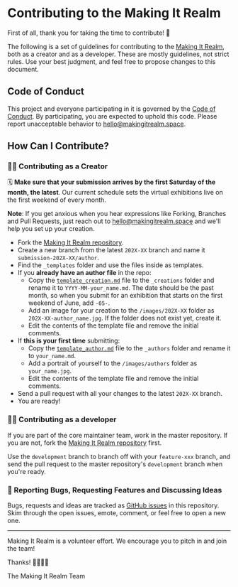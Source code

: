 # Contributing to the Making It Realm

First of all, thank you for taking the time to contribute! 🤗

The following is a set of guidelines for contributing to the [Making It Realm](https://www.makingitrealm.space/), both as a creator and as a developer. These are mostly guidelines, not strict rules. Use your best judgment, and feel free to propose changes to this document.

## Code of Conduct

This project and everyone participating in it is governed by the [Code of Conduct](https://www.makingitrealm.space/code-of-conduct.html). By participating, you are expected to uphold this code. Please report unacceptable behavior to [hello@makingitrealm.space](mailto:hello@makingitrealm.space).

## How Can I Contribute?

### 👩‍🎨 Contributing as a Creator 

🗓 **Make sure that your submission arrives by the first Saturday of the month, the latest**. Our current schedule sets the virtual exhibitions live on the first weekend of every month. 

**Note**: If you get anxious when you hear expressions like Forking, Branches and Pull Requests, just reach out to [hello@makingitrealm.space](mailto:hello@makingitrealm.space) and we'll help you set up your creation.

- Fork the [Making It Realm repository](https://github.com/freegyes/MakingItRealm).
- Create a new branch from the latest `202X-XX` branch and name it `submission-202X-XX/author`.
- Find the `_templates` folder and use the files inside as templates.
- If you **already have an author file** in the repo:
  - Copy the [`template_creation.md`](https://raw.githubusercontent.com/freegyes/MakingItRealm/main/_templates/template_creation.md) file to the `_creations` folder and rename it to `YYYY-MM-your_name.md`. The date should be the past month, so when you submit for an exhibition that starts on the first weekend of June, add `-05-`.
  - Add an image for your creation to the `/images/202X-XX` folder as `202X-XX-author_name.jpg`. If the folder does not exist yet, create it.
  - Edit the contents of the template file and remove the initial comments.
- If **this is your first time** submitting: 
  - Copy the [`template_author.md`](https://raw.githubusercontent.com/freegyes/MakingItRealm/main/_templates/template_author.md) file to the `_authors` folder and rename it to `your_name.md`.
  - Add a portrait of yourself to the `/images/authors` folder as `your_name.jpg`.
  - Edit the contents of the template file and remove the initial comments.
- Send a pull request with all your changes to the latest `202X-XX` branch.
- You are ready!

### 👩‍💻 Contributing as a developer 

If you are part of the core maintainer team, work in the master repository. If you are not, fork the [Making It Realm repository](https://github.com/freegyes/MakingItRealm) first.

Use the `development` branch to branch off with your `feature-xxx` branch, and send the pull request to the master repository's `development` branch when you're ready.

### 🐞 Reporting Bugs, Requesting Features and Discussing Ideas

Bugs, requests and ideas are tracked as [GitHub issues](https://github.com/freegyes/MakingItRealm/issues) in this repository. Skim through the open issues, emote, comment, or feel free to open a new one.

---

Making It Realm is a volunteer effort. 
We encourage you to pitch in and join the team!

Thanks! 💙💚💜💛

The Making It Realm Team
